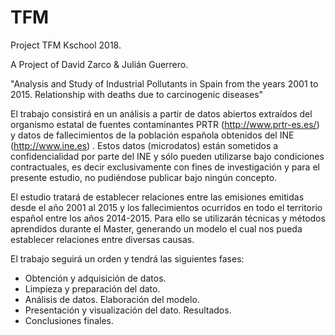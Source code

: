 # TFM
Project TFM Kschool 2018.

A Project of David Zarco & Julián Guerrero.

"Analysis and Study of Industrial Pollutants in Spain from the years 2001 to 2015. Relationship with deaths due to carcinogenic diseases"

El trabajo consistirá en un análisis a partir de datos abiertos extraídos del organismo estatal de fuentes contaminantes PRTR (http://www.prtr-es.es/) y datos de fallecimientos de la población española obtenidos del INE (http://www.ine.es) . Estos datos (microdatos) están sometidos a confidencialidad por parte del INE y sólo pueden utilizarse bajo condiciones contractuales, es decir exclusivamente con fines de investigación y para el presente estudio, no pudiéndose publicar bajo ningún concepto.

El estudio tratará de establecer relaciones entre las emisiones emitidas desde el año 2001 al 2015 y los fallecimientos ocurridos en todo el territorio español entre los años 2014-2015. Para ello se utilizarán técnicas y métodos aprendidos durante el Master, generando un modelo el cual nos pueda establecer relaciones entre diversas causas.

El trabajo seguirá un orden y tendrá las siguientes fases:

-	Obtención y adquisición de datos.
- Limpieza y preparación del dato.
-	Análisis de datos. Elaboración del modelo.
-	Presentación y visualización del dato. Resultados.
-	Conclusiones finales.
